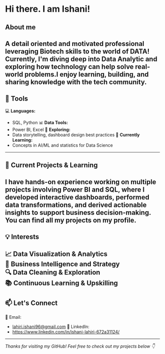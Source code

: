 # Hi there. I am **Ishani**! 
## About me
A detail oriented and motivated professional leveraging Biotech skills to the world of DATA!
Currently, I'm diving deep into **Data Analytic** and exploring how technology can help solve real-world problems.I enjoy learning, building, and sharing knowledge with the tech community.
---
## 🔧 **Tools**
💻 **Languages:** 
-  SQL, Python
📊 **Data Tools:**
-  Power BI, Excel
📘 **Exploring:**
-  Data storytelling, dashboard design best practices
🧠 **Currently Learning:**
-  Concepts in AI/ML and statistics for Data Science
---
## 🚀 **Current Projects & Learning**
I have hands-on experience working on multiple projects involving Power BI and SQL, where I developed interactive dashboards, performed data transformations, and derived actionable insights to support business decision-making. You can find all my projects on my profile.
---
## 💡 **Interests**
📈 Data Visualization & Analytics  
🧩 Business Intelligence and Strategy  
🔍 Data Cleaning & Exploration  
📚 Continuous Learning & Upskilling  
---
## 📫 **Let's Connect**
📧 Email: 
-  lahiri.ishani96@gmail.com
💼 LinkedIn:
-  https://www.linkedin.com/in/ishani-lahiri-672a31124/
---
*Thanks for visiting my GitHub! Feel free to check out my projects below 👇*
<!--
**isha-knee/isha-knee** is a ✨ _special_ ✨ repository because its `README.md` (this file) appears on your GitHub profile.



- 🔭 I’m currently working on making a portfolio of Power BI projects
- 🌱 I’m currently learning SQL, Power BI and Python to get a deeper understanding of Data Analytics
- 👯 I’m looking to collaborate on ...
- 🤔 I’m looking for help with ...
- 💬 Ask me about ...
- 📫 How to reach me: ...
- 😄 Pronouns: ...
- ⚡ Fun fact: ...
-->

